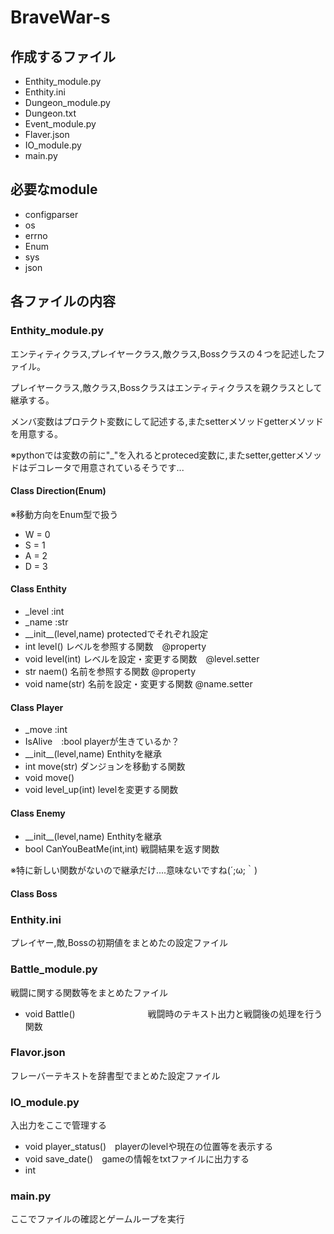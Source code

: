 # BraveWar-s

## 作成するファイル
- Enthity_module.py
- Enthity.ini
- Dungeon_module.py
- Dungeon.txt
- Event_module.py
- Flaver.json
- IO_module.py
- main.py

## 必要なmodule
- configparser
- os
- errno
- Enum
- sys
- json
  
## 各ファイルの内容
### Enthity_module.py
エンティティクラス,プレイヤークラス,敵クラス,Bossクラスの４つを記述したファイル。

プレイヤークラス,敵クラス,Bossクラスはエンティティクラスを親クラスとして継承する。

メンバ変数はプロテクト変数にして記述する,またsetterメソッドgetterメソッドを用意する。

※pythonでは変数の前に"_"を入れるとproteced変数に,またsetter,getterメソッドはデコレータで用意されているそうです...

#### Class Direction(Enum)
※移動方向をEnum型で扱う
- W = 0
- S = 1
- A = 2
- D = 3

#### Class Enthity
- _level :int
- _name  :str
- \_\_init\_\_(level,name)
  protectedでそれぞれ設定
- int level()
  レベルを参照する関数　@property
- void level(int)
  レベルを設定・変更する関数　@level.setter
- str naem()
  名前を参照する関数  @property
- void name(str)
  名前を設定・変更する関数   @name.setter

#### Class Player
- _move  :int
- IsAlive　:bool
  playerが生きているか？
- \_\_init\_\_(level,name)
  Enthityを継承
- int move(str)
  ダンジョンを移動する関数
- void move()
- void level_up(int)
  levelを変更する関数

#### Class Enemy
- \_\_init\_\_(level,name)
  Enthityを継承
- bool CanYouBeatMe(int,int)
  戦闘結果を返す関数

※特に新しい関数がないので継承だけ....意味ないですね(´;ω;｀)

#### Class Boss

### Enthity.ini
プレイヤー,敵,Bossの初期値をまとめたの設定ファイル

### Battle_module.py
戦闘に関する関数等をまとめたファイル

- void Battle()　　　　　　　　 戦闘時のテキスト出力と戦闘後の処理を行う関数

### Flavor.json
フレーバーテキストを辞書型でまとめた設定ファイル

### IO_module.py
入出力をここで管理する
- void player_status()　playerのlevelや現在の位置等を表示する
- void save_date()　gameの情報をtxtファイルに出力する
- int  

### main.py
ここでファイルの確認とゲームループを実行



